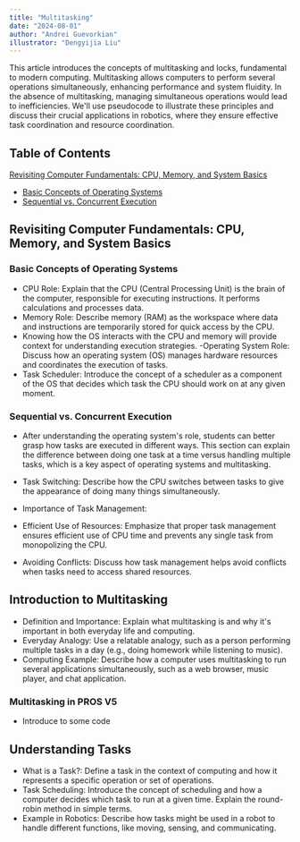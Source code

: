 ```yaml
---
title: "Multitasking"
date: "2024-08-01"
author: "Andrei Guevorkian"
illustrator: "Dengyijia Liu"
---
```


This article introduces the concepts of multitasking and locks, fundamental to modern computing. Multitasking allows computers to perform several operations simultaneously, enhancing performance and system fluidity. In the absence of multitasking, managing simultaneous operations would lead to inefficiencies. We'll use pseudocode to illustrate these principles and discuss their crucial applications in robotics, where they ensure effective task coordination and resource coordination.

## Table of Contents

[Revisiting Computer Fundamentals: CPU, Memory, and System Basics](#revisiting-computer-fundamentals-cpu-memory-and-system-basics)

- [Basic Concepts of Operating Systems](#basic-concepts-of-operating-systems)
- [Sequential vs. Concurrent Execution](#sequential-vs-concurrent-execution)

## Revisiting Computer Fundamentals: CPU, Memory, and System Basics

### Basic Concepts of Operating Systems

- CPU Role: Explain that the CPU (Central Processing Unit) is the brain of the computer, responsible for executing instructions. It performs calculations and processes data.
- Memory Role: Describe memory (RAM) as the workspace where data and instructions are temporarily stored for quick access by the CPU.
- Knowing how the OS interacts with the CPU and memory will provide context for understanding execution strategies.
-Operating System Role: Discuss how an operating system (OS) manages hardware resources and coordinates the execution of tasks.
- Task Scheduler: Introduce the concept of a scheduler as a component of the OS that decides which task the CPU should work on at any given moment.

### Sequential vs. Concurrent Execution

- After understanding the operating system's role, students can better grasp how tasks are executed in different ways. This section can explain the difference between doing one task at a time versus handling multiple tasks, which is a key aspect of operating systems and multitasking.
- Task Switching: Describe how the CPU switches between tasks to give the appearance of doing many things simultaneously.

- Importance of Task Management:
- Efficient Use of Resources: Emphasize that proper task management ensures efficient use of CPU time and prevents any single task from monopolizing the CPU.
- Avoiding Conflicts: Discuss how task management helps avoid conflicts when tasks need to access shared resources.

## Introduction to Multitasking

- Definition and Importance: Explain what multitasking is and why it's important in both everyday life and computing.
- Everyday Analogy: Use a relatable analogy, such as a person performing multiple tasks in a day (e.g., doing homework while listening to music).
- Computing Example: Describe how a computer uses multitasking to run several applications simultaneously, such as a web browser, music player, and chat application.

### Multitasking in PROS V5

- Introduce to some code

## Understanding Tasks

- What is a Task?: Define a task in the context of computing and how it represents a specific operation or set of operations.
- Task Scheduling: Introduce the concept of scheduling and how a computer decides which task to run at a given time. Explain the round-robin method in simple terms.
- Example in Robotics: Describe how tasks might be used in a robot to handle different functions, like moving, sensing, and communicating.
